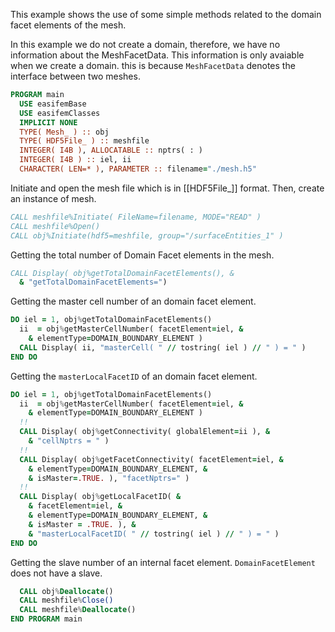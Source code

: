 This example shows the use of some simple methods related to the domain facet elements of the mesh.

In this example we do not create a domain, therefore, we have no information about the MeshFacetData. This information is only avaiable when we create a domain. this is because `MeshFacetData` denotes the interface between two meshes.

```fortran
PROGRAM main
  USE easifemBase
  USE easifemClasses
  IMPLICIT NONE
  TYPE( Mesh_ ) :: obj
  TYPE( HDF5File_ ) :: meshfile
  INTEGER( I4B ), ALLOCATABLE :: nptrs( : )
  INTEGER( I4B ) :: iel, ii
  CHARACTER( LEN=* ), PARAMETER :: filename="./mesh.h5"
```

Initiate and open the mesh file which is in [[HDF5File_]] format. Then, create an instance of mesh.

```fortran
CALL meshfile%Initiate( FileName=filename, MODE="READ" )
CALL meshfile%Open()
CALL obj%Initiate(hdf5=meshfile, group="/surfaceEntities_1" )
```

Getting the total number of Domain Facet elements in the mesh.

```fortran
CALL Display( obj%getTotalDomainFacetElements(), &
  & "getTotalDomainFacetElements=")
```

Getting the master cell number of an domain facet element.

```fortran
DO iel = 1, obj%getTotalDomainFacetElements()
  ii  = obj%getMasterCellNumber( facetElement=iel, &
    & elementType=DOMAIN_BOUNDARY_ELEMENT )
  CALL Display( ii, "masterCell( " // tostring( iel ) // " ) = " )
END DO
```

Getting the `masterLocalFacetID` of an domain facet element.

```fortran
DO iel = 1, obj%getTotalDomainFacetElements()
  ii  = obj%getMasterCellNumber( facetElement=iel, &
    & elementType=DOMAIN_BOUNDARY_ELEMENT )
  !!
  CALL Display( obj%getConnectivity( globalElement=ii ), &
    & "cellNptrs = " )
  !!
  CALL Display( obj%getFacetConnectivity( facetElement=iel, &
    & elementType=DOMAIN_BOUNDARY_ELEMENT, &
    & isMaster=.TRUE. ), "facetNptrs=" )
  !!
  CALL Display( obj%getLocalFacetID( &
    & facetElement=iel, &
    & elementType=DOMAIN_BOUNDARY_ELEMENT, &
    & isMaster = .TRUE. ), &
    & "masterLocalFacetID( " // tostring( iel ) // " ) = " )
END DO
```

Getting the slave number of an internal facet element. `DomainFacetElement` does not have a slave.

```fortran
  CALL obj%Deallocate()
  CALL meshfile%Close()
  CALL meshfile%Deallocate()
END PROGRAM main
```
